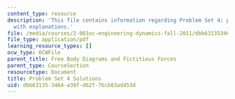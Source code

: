 ```yaml
---
content_type: resource
description: 'This file contains information regarding Problem Set 4: problem solutions
  with explanations.'
file: /media/courses/2-003sc-engineering-dynamics-fall-2011/dbb631353464a39fd62f76cb83ad453d_MIT2_003SCF11_pset4_sol.pdf
file_type: application/pdf
learning_resource_types: []
ocw_type: OCWFile
parent_title: Free Body Diagrams and Fictitious Forces
parent_type: CourseSection
resourcetype: Document
title: Problem Set 4 Solutions
uid: dbb63135-3464-a39f-d62f-76cb83ad453d
---
```

